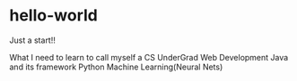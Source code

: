 # hello-world
Just a start!!

What I need to learn to call myself a CS UnderGrad
  Web Development
  Java and its framework
  Python
  Machine Learning(Neural Nets)
